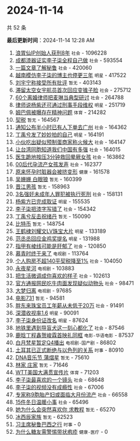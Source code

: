 # 2024-11-14

共 52 条


<!-- BEGIN -->

**最后更新时间**：2024-11-14 12:28 AM
1. [浪胃仙IP创始人获刑8年](https://m.weibo.cn/search?containerid=100103type%3D1%26t%3D10%26q%3D%23%E6%B5%AA%E8%83%83%E4%BB%99IP%E5%88%9B%E5%A7%8B%E4%BA%BA%E8%8E%B7%E5%88%918%E5%B9%B4%23&stream_entry_id=31&isnewpage=1&extparam=seat%3D1%26pos%3D0%26lcate%3D5001%26filter_type%3Drealtimehot%26q%3D%2523%25E6%25B5%25AA%25E8%2583%2583%25E4%25BB%2599IP%25E5%2588%259B%25E5%25A7%258B%25E4%25BA%25BA%25E8%258E%25B7%25E5%2588%25918%25E5%25B9%25B4%2523%26dgr%3D0%26flag%3D1%26cate%3D5001%26band_rank%3D1%26c_type%3D31%26stream_entry_id%3D31%26realpos%3D1%26display_time%3D1731515314%26pre_seqid%3D17315153144070571535136) `社会` - 1096228
2. [成都漆器证实李子柒全程自己做](https://m.weibo.cn/search?containerid=100103type%3D1%26t%3D10%26q%3D%23%E6%88%90%E9%83%BD%E6%BC%86%E5%99%A8%E8%AF%81%E5%AE%9E%E6%9D%8E%E5%AD%90%E6%9F%92%E5%85%A8%E7%A8%8B%E8%87%AA%E5%B7%B1%E5%81%9A%23&stream_entry_id=31&isnewpage=1&extparam=seat%3D1%26pos%3D1%26lcate%3D5001%26filter_type%3Drealtimehot%26q%3D%2523%25E6%2588%2590%25E9%2583%25BD%25E6%25BC%2586%25E5%2599%25A8%25E8%25AF%2581%25E5%25AE%259E%25E6%259D%258E%25E5%25AD%2590%25E6%259F%2592%25E5%2585%25A8%25E7%25A8%258B%25E8%2587%25AA%25E5%25B7%25B1%25E5%2581%259A%2523%26dgr%3D0%26flag%3D1%26cate%3D5001%26band_rank%3D2%26c_type%3D31%26stream_entry_id%3D31%26realpos%3D2%26display_time%3D1731515314%26pre_seqid%3D17315153144070571535136) `社会` - 593554
3. [一篇文章了解秘鲁](https://m.weibo.cn/search?containerid=100103type%3D1%26t%3D10%26q%3D%23%E4%B8%80%E7%AF%87%E6%96%87%E7%AB%A0%E4%BA%86%E8%A7%A3%E7%A7%98%E9%B2%81%23&stream_entry_id=31&isnewpage=1&extparam=seat%3D1%26pos%3D2%26lcate%3D5001%26filter_type%3Drealtimehot%26q%3D%2523%25E4%25B8%2580%25E7%25AF%2587%25E6%2596%2587%25E7%25AB%25A0%25E4%25BA%2586%25E8%25A7%25A3%25E7%25A7%2598%25E9%25B2%2581%2523%26dgr%3D0%26flag%3D0%26cate%3D5001%26band_rank%3D3%26c_type%3D31%26stream_entry_id%3D31%26realpos%3D3%26display_time%3D1731515314%26pre_seqid%3D17315153144070571535136) `社会` - 420060
4. [越南模仿李子柒的博主也停更三年](https://m.weibo.cn/search?containerid=100103type%3D1%26t%3D10%26q%3D%23%E8%B6%8A%E5%8D%97%E6%A8%A1%E4%BB%BF%E6%9D%8E%E5%AD%90%E6%9F%92%E7%9A%84%E5%8D%9A%E4%B8%BB%E4%B9%9F%E5%81%9C%E6%9B%B4%E4%B8%89%E5%B9%B4%23&stream_entry_id=31&isnewpage=1&extparam=seat%3D1%26pos%3D3%26lcate%3D5001%26filter_type%3Drealtimehot%26q%3D%2523%25E8%25B6%258A%25E5%258D%2597%25E6%25A8%25A1%25E4%25BB%25BF%25E6%259D%258E%25E5%25AD%2590%25E6%259F%2592%25E7%259A%2584%25E5%258D%259A%25E4%25B8%25BB%25E4%25B9%259F%25E5%2581%259C%25E6%259B%25B4%25E4%25B8%2589%25E5%25B9%25B4%2523%26dgr%3D0%26flag%3D2%26cate%3D5001%26band_rank%3D4%26c_type%3D31%26stream_entry_id%3D31%26realpos%3D4%26display_time%3D1731515314%26pre_seqid%3D17315153144070571535136) `明星` - 417522
5. [刘宇宁称接受所有批评](https://m.weibo.cn/search?containerid=100103type%3D1%26t%3D10%26q%3D%23%E5%88%98%E5%AE%87%E5%AE%81%E7%A7%B0%E6%8E%A5%E5%8F%97%E6%89%80%E6%9C%89%E6%89%B9%E8%AF%84%23&stream_entry_id=31&isnewpage=1&extparam=seat%3D1%26pos%3D4%26lcate%3D5001%26filter_type%3Drealtimehot%26q%3D%2523%25E5%2588%2598%25E5%25AE%2587%25E5%25AE%2581%25E7%25A7%25B0%25E6%258E%25A5%25E5%258F%2597%25E6%2589%2580%25E6%259C%2589%25E6%2589%25B9%25E8%25AF%2584%2523%26dgr%3D0%26flag%3D16%26cate%3D5001%26band_rank%3D5%26c_type%3D31%26stream_entry_id%3D31%26realpos%3D5%26display_time%3D1731515314%26pre_seqid%3D17315153144070571535136) `暂无` - 403143
6. [滞留太空女宇航员首次回应变锥子脸](https://m.weibo.cn/search?containerid=100103type%3D1%26t%3D10%26q%3D%23%E6%BB%9E%E7%95%99%E5%A4%AA%E7%A9%BA%E5%A5%B3%E5%AE%87%E8%88%AA%E5%91%98%E9%A6%96%E6%AC%A1%E5%9B%9E%E5%BA%94%E5%8F%98%E9%94%A5%E5%AD%90%E8%84%B8%23&stream_entry_id=31&isnewpage=1&extparam=seat%3D1%26pos%3D5%26lcate%3D5001%26filter_type%3Drealtimehot%26q%3D%2523%25E6%25BB%259E%25E7%2595%2599%25E5%25A4%25AA%25E7%25A9%25BA%25E5%25A5%25B3%25E5%25AE%2587%25E8%2588%25AA%25E5%2591%2598%25E9%25A6%2596%25E6%25AC%25A1%25E5%259B%259E%25E5%25BA%2594%25E5%258F%2598%25E9%2594%25A5%25E5%25AD%2590%25E8%2584%25B8%2523%26dgr%3D0%26flag%3D0%26cate%3D5001%26band_rank%3D6%26c_type%3D31%26stream_entry_id%3D31%26realpos%3D6%26display_time%3D1731515314%26pre_seqid%3D17315153144070571535136) `社会` - 275712
7. [60个离婚律师把麦琳当典型研讨](https://m.weibo.cn/search?containerid=100103type%3D1%26t%3D10%26q%3D%2360%E4%B8%AA%E7%A6%BB%E5%A9%9A%E5%BE%8B%E5%B8%88%E6%8A%8A%E9%BA%A6%E7%90%B3%E5%BD%93%E5%85%B8%E5%9E%8B%E7%A0%94%E8%AE%A8%23&stream_entry_id=31&isnewpage=1&extparam=seat%3D1%26pos%3D7%26lcate%3D5001%26filter_type%3Drealtimehot%26q%3D%252360%25E4%25B8%25AA%25E7%25A6%25BB%25E5%25A9%259A%25E5%25BE%258B%25E5%25B8%2588%25E6%258A%258A%25E9%25BA%25A6%25E7%2590%25B3%25E5%25BD%2593%25E5%2585%25B8%25E5%259E%258B%25E7%25A0%2594%25E8%25AE%25A8%2523%26dgr%3D0%26flag%3D2%26cate%3D5001%26band_rank%3D7%26c_type%3D31%26stream_entry_id%3D31%26realpos%3D7%26display_time%3D1731515314%26pre_seqid%3D17315153144070571535136) `社会` - 264788
8. [律师说杨紫还可通过刑事手段维权](https://m.weibo.cn/search?containerid=100103type%3D1%26t%3D10%26q%3D%23%E5%BE%8B%E5%B8%88%E8%AF%B4%E6%9D%A8%E7%B4%AB%E8%BF%98%E5%8F%AF%E9%80%9A%E8%BF%87%E5%88%91%E4%BA%8B%E6%89%8B%E6%AE%B5%E7%BB%B4%E6%9D%83%23&stream_entry_id=31&isnewpage=1&extparam=seat%3D1%26pos%3D8%26lcate%3D5001%26filter_type%3Drealtimehot%26q%3D%2523%25E5%25BE%258B%25E5%25B8%2588%25E8%25AF%25B4%25E6%259D%25A8%25E7%25B4%25AB%25E8%25BF%2598%25E5%258F%25AF%25E9%2580%259A%25E8%25BF%2587%25E5%2588%2591%25E4%25BA%258B%25E6%2589%258B%25E6%25AE%25B5%25E7%25BB%25B4%25E6%259D%2583%2523%26dgr%3D0%26flag%3D0%26cate%3D5001%26band_rank%3D8%26c_type%3D31%26stream_entry_id%3D31%26realpos%3D8%26display_time%3D1731515314%26pre_seqid%3D17315153144070571535136) `明星` - 251719
9. [姆巴佩被曝存在精神问题](https://m.weibo.cn/search?containerid=100103type%3D1%26t%3D10%26q%3D%23%E5%A7%86%E5%B7%B4%E4%BD%A9%E8%A2%AB%E6%9B%9D%E5%AD%98%E5%9C%A8%E7%B2%BE%E7%A5%9E%E9%97%AE%E9%A2%98%23&stream_entry_id=31&isnewpage=1&extparam=seat%3D1%26pos%3D9%26lcate%3D5001%26filter_type%3Drealtimehot%26q%3D%2523%25E5%25A7%2586%25E5%25B7%25B4%25E4%25BD%25A9%25E8%25A2%25AB%25E6%259B%259D%25E5%25AD%2598%25E5%259C%25A8%25E7%25B2%25BE%25E7%25A5%259E%25E9%2597%25AE%25E9%25A2%2598%2523%26dgr%3D0%26flag%3D0%26cate%3D5001%26band_rank%3D9%26c_type%3D31%26stream_entry_id%3D31%26realpos%3D9%26display_time%3D1731515314%26pre_seqid%3D17315153144070571535136) `体育` - 214282
10. [契税](https://m.weibo.cn/search?containerid=100103type%3D1%26t%3D10%26q%3D%E5%A5%91%E7%A8%8E&stream_entry_id=31&isnewpage=1&extparam=seat%3D1%26pos%3D10%26lcate%3D5001%26filter_type%3Drealtimehot%26q%3D%25E5%25A5%2591%25E7%25A8%258E%26dgr%3D0%26flag%3D0%26cate%3D5001%26band_rank%3D10%26c_type%3D31%26stream_entry_id%3D31%26realpos%3D10%26display_time%3D1731515314%26pre_seqid%3D17315153144070571535136) `暂无` - 164567
11. [通知公布半小时已有人下单去广州](https://m.weibo.cn/search?containerid=100103type%3D1%26t%3D10%26q%3D%23%E9%80%9A%E7%9F%A5%E5%85%AC%E5%B8%83%E5%8D%8A%E5%B0%8F%E6%97%B6%E5%B7%B2%E6%9C%89%E4%BA%BA%E4%B8%8B%E5%8D%95%E5%8E%BB%E5%B9%BF%E5%B7%9E%23&stream_entry_id=31&isnewpage=1&extparam=seat%3D1%26pos%3D11%26lcate%3D5001%26filter_type%3Drealtimehot%26q%3D%2523%25E9%2580%259A%25E7%259F%25A5%25E5%2585%25AC%25E5%25B8%2583%25E5%258D%258A%25E5%25B0%258F%25E6%2597%25B6%25E5%25B7%25B2%25E6%259C%2589%25E4%25BA%25BA%25E4%25B8%258B%25E5%258D%2595%25E5%258E%25BB%25E5%25B9%25BF%25E5%25B7%259E%2523%26dgr%3D0%26flag%3D1%26cate%3D5001%26band_rank%3D11%26c_type%3D31%26stream_entry_id%3D31%26realpos%3D11%26display_time%3D1731515314%26pre_seqid%3D17315153144070571535136) `社会` - 164362
12. [丁禹兮发了妙妙拍的自己](https://m.weibo.cn/search?containerid=100103type%3D1%26t%3D10%26q%3D%23%E4%B8%81%E7%A6%B9%E5%85%AE%E5%8F%91%E4%BA%86%E5%A6%99%E5%A6%99%E6%8B%8D%E7%9A%84%E8%87%AA%E5%B7%B1%23&stream_entry_id=31&isnewpage=1&extparam=seat%3D1%26pos%3D12%26lcate%3D5001%26filter_type%3Drealtimehot%26q%3D%2523%25E4%25B8%2581%25E7%25A6%25B9%25E5%2585%25AE%25E5%258F%2591%25E4%25BA%2586%25E5%25A6%2599%25E5%25A6%2599%25E6%258B%258D%25E7%259A%2584%25E8%2587%25AA%25E5%25B7%25B1%2523%26dgr%3D0%26flag%3D1%26cate%3D5001%26band_rank%3D12%26c_type%3D31%26stream_entry_id%3D31%26realpos%3D12%26display_time%3D1731515314%26pre_seqid%3D17315153144070571535136) `明星` - 164191
13. [小伙吃出疑似预制蛋商家称火候大](https://m.weibo.cn/search?containerid=100103type%3D1%26t%3D10%26q%3D%23%E5%B0%8F%E4%BC%99%E5%90%83%E5%87%BA%E7%96%91%E4%BC%BC%E9%A2%84%E5%88%B6%E8%9B%8B%E5%95%86%E5%AE%B6%E7%A7%B0%E7%81%AB%E5%80%99%E5%A4%A7%23&stream_entry_id=31&isnewpage=1&extparam=seat%3D1%26pos%3D13%26lcate%3D5001%26filter_type%3Drealtimehot%26q%3D%2523%25E5%25B0%258F%25E4%25BC%2599%25E5%2590%2583%25E5%2587%25BA%25E7%2596%2591%25E4%25BC%25BC%25E9%25A2%2584%25E5%2588%25B6%25E8%259B%258B%25E5%2595%2586%25E5%25AE%25B6%25E7%25A7%25B0%25E7%2581%25AB%25E5%2580%2599%25E5%25A4%25A7%2523%26dgr%3D0%26flag%3D1%26cate%3D5001%26band_rank%3D13%26c_type%3D31%26stream_entry_id%3D31%26realpos%3D13%26display_time%3D1731515314%26pre_seqid%3D17315153144070571535136) `社会` - 164147
14. [让台湾同胞知道我们中国有多强](https://m.weibo.cn/search?containerid=100103type%3D1%26t%3D10%26q%3D%23%E8%AE%A9%E5%8F%B0%E6%B9%BE%E5%90%8C%E8%83%9E%E7%9F%A5%E9%81%93%E6%88%91%E4%BB%AC%E4%B8%AD%E5%9B%BD%E6%9C%89%E5%A4%9A%E5%BC%BA%23&stream_entry_id=31&isnewpage=1&extparam=seat%3D1%26pos%3D14%26lcate%3D5001%26filter_type%3Drealtimehot%26q%3D%2523%25E8%25AE%25A9%25E5%258F%25B0%25E6%25B9%25BE%25E5%2590%258C%25E8%2583%259E%25E7%259F%25A5%25E9%2581%2593%25E6%2588%2591%25E4%25BB%25AC%25E4%25B8%25AD%25E5%259B%25BD%25E6%259C%2589%25E5%25A4%259A%25E5%25BC%25BA%2523%26dgr%3D0%26flag%3D0%26cate%3D5001%26band_rank%3D14%26c_type%3D31%26stream_entry_id%3D31%26realpos%3D14%26display_time%3D1731515314%26pre_seqid%3D17315153144070571535136) `社会` - 164015
15. [医生跪地按压3分钟救回晕厥女孩](https://m.weibo.cn/search?containerid=100103type%3D1%26t%3D10%26q%3D%23%E5%8C%BB%E7%94%9F%E8%B7%AA%E5%9C%B0%E6%8C%89%E5%8E%8B3%E5%88%86%E9%92%9F%E6%95%91%E5%9B%9E%E6%99%95%E5%8E%A5%E5%A5%B3%E5%AD%A9%23&stream_entry_id=31&isnewpage=1&extparam=seat%3D1%26pos%3D15%26lcate%3D5001%26filter_type%3Drealtimehot%26q%3D%2523%25E5%258C%25BB%25E7%2594%259F%25E8%25B7%25AA%25E5%259C%25B0%25E6%258C%2589%25E5%258E%258B3%25E5%2588%2586%25E9%2592%259F%25E6%2595%2591%25E5%259B%259E%25E6%2599%2595%25E5%258E%25A5%25E5%25A5%25B3%25E5%25AD%25A9%2523%26dgr%3D0%26flag%3D1%26cate%3D5001%26band_rank%3D15%26c_type%3D31%26stream_entry_id%3D31%26realpos%3D15%26display_time%3D1731515314%26pre_seqid%3D17315153144070571535136) `社会` - 163862
16. [00后代孕流产女孩发声](https://m.weibo.cn/search?containerid=100103type%3D1%26t%3D10%26q%3D%2300%E5%90%8E%E4%BB%A3%E5%AD%95%E6%B5%81%E4%BA%A7%E5%A5%B3%E5%AD%A9%E5%8F%91%E5%A3%B0%23&stream_entry_id=31&isnewpage=1&extparam=seat%3D1%26pos%3D16%26lcate%3D5001%26filter_type%3Drealtimehot%26q%3D%252300%25E5%2590%258E%25E4%25BB%25A3%25E5%25AD%2595%25E6%25B5%2581%25E4%25BA%25A7%25E5%25A5%25B3%25E5%25AD%25A9%25E5%258F%2591%25E5%25A3%25B0%2523%26dgr%3D0%26flag%3D0%26cate%3D5001%26band_rank%3D16%26c_type%3D31%26stream_entry_id%3D31%26realpos%3D16%26display_time%3D1731515314%26pre_seqid%3D17315153144070571535136) `社会` - 162377
17. [原来怀孕时脏器会被挤变形](https://m.weibo.cn/search?containerid=100103type%3D1%26t%3D10%26q%3D%23%E5%8E%9F%E6%9D%A5%E6%80%80%E5%AD%95%E6%97%B6%E8%84%8F%E5%99%A8%E4%BC%9A%E8%A2%AB%E6%8C%A4%E5%8F%98%E5%BD%A2%23&stream_entry_id=31&isnewpage=1&extparam=seat%3D1%26pos%3D17%26lcate%3D5001%26filter_type%3Drealtimehot%26q%3D%2523%25E5%258E%259F%25E6%259D%25A5%25E6%2580%2580%25E5%25AD%2595%25E6%2597%25B6%25E8%2584%258F%25E5%2599%25A8%25E4%25BC%259A%25E8%25A2%25AB%25E6%258C%25A4%25E5%258F%2598%25E5%25BD%25A2%2523%26dgr%3D0%26flag%3D1%26cate%3D5001%26band_rank%3D17%26c_type%3D31%26stream_entry_id%3D31%26realpos%3D17%26display_time%3D1731515314%26pre_seqid%3D17315153144070571535136) `健康` - 161578
18. [吴姗姗 白眼狼](https://m.weibo.cn/search?containerid=100103type%3D1%26t%3D10%26q%3D%E5%90%B4%E5%A7%97%E5%A7%97+%E7%99%BD%E7%9C%BC%E7%8B%BC&stream_entry_id=31&isnewpage=1&extparam=seat%3D1%26pos%3D18%26lcate%3D5001%26filter_type%3Drealtimehot%26q%3D%25E5%2590%25B4%25E5%25A7%2597%25E5%25A7%2597%2520%25E7%2599%25BD%25E7%259C%25BC%25E7%258B%25BC%26dgr%3D0%26flag%3D0%26cate%3D5001%26band_rank%3D18%26c_type%3D31%26stream_entry_id%3D31%26realpos%3D18%26display_time%3D1731515314%26pre_seqid%3D17315153144070571535136) `暂无` - 160399
19. [晋江男孩](https://m.weibo.cn/search?containerid=100103type%3D1%26t%3D10%26q%3D%E6%99%8B%E6%B1%9F%E7%94%B7%E5%AD%A9&stream_entry_id=31&isnewpage=1&extparam=seat%3D1%26pos%3D19%26lcate%3D5001%26filter_type%3Drealtimehot%26q%3D%25E6%2599%258B%25E6%25B1%259F%25E7%2594%25B7%25E5%25AD%25A9%26dgr%3D0%26flag%3D0%26cate%3D5001%26band_rank%3D19%26c_type%3D31%26stream_entry_id%3D31%26realpos%3D19%26display_time%3D1731515314%26pre_seqid%3D17315153144070571535136) `暂无` - 158963
20. [3名强奸未成年人罪犯被执行死刑](https://m.weibo.cn/search?containerid=100103type%3D1%26t%3D10%26q%3D%233%E5%90%8D%E5%BC%BA%E5%A5%B8%E6%9C%AA%E6%88%90%E5%B9%B4%E4%BA%BA%E7%BD%AA%E7%8A%AF%E8%A2%AB%E6%89%A7%E8%A1%8C%E6%AD%BB%E5%88%91%23&stream_entry_id=31&isnewpage=1&extparam=seat%3D1%26pos%3D20%26lcate%3D5001%26filter_type%3Drealtimehot%26q%3D%25233%25E5%2590%258D%25E5%25BC%25BA%25E5%25A5%25B8%25E6%259C%25AA%25E6%2588%2590%25E5%25B9%25B4%25E4%25BA%25BA%25E7%25BD%25AA%25E7%258A%25AF%25E8%25A2%25AB%25E6%2589%25A7%25E8%25A1%258C%25E6%25AD%25BB%25E5%2588%2591%2523%26dgr%3D0%26flag%3D0%26cate%3D5001%26band_rank%3D20%26c_type%3D31%26stream_entry_id%3D31%26realpos%3D20%26display_time%3D1731515314%26pre_seqid%3D17315153144070571535136) `社会` - 158131
21. [杨紫方已完成取证](https://m.weibo.cn/search?containerid=100103type%3D1%26t%3D10%26q%3D%23%E6%9D%A8%E7%B4%AB%E6%96%B9%E5%B7%B2%E5%AE%8C%E6%88%90%E5%8F%96%E8%AF%81%23&stream_entry_id=31&isnewpage=1&extparam=seat%3D1%26pos%3D21%26lcate%3D5001%26filter_type%3Drealtimehot%26q%3D%2523%25E6%259D%25A8%25E7%25B4%25AB%25E6%2596%25B9%25E5%25B7%25B2%25E5%25AE%258C%25E6%2588%2590%25E5%258F%2596%25E8%25AF%2581%2523%26dgr%3D0%26flag%3D2%26cate%3D5001%26band_rank%3D21%26c_type%3D31%26stream_entry_id%3D31%26realpos%3D21%26display_time%3D1731515314%26pre_seqid%3D17315153144070571535136) `明星` - 155535
22. [李子柒把漆字写错了](https://m.weibo.cn/search?containerid=100103type%3D1%26t%3D10%26q%3D%23%E6%9D%8E%E5%AD%90%E6%9F%92%E6%8A%8A%E6%BC%86%E5%AD%97%E5%86%99%E9%94%99%E4%BA%86%23&stream_entry_id=31&isnewpage=1&extparam=seat%3D1%26pos%3D22%26lcate%3D5001%26filter_type%3Drealtimehot%26q%3D%2523%25E6%259D%258E%25E5%25AD%2590%25E6%259F%2592%25E6%258A%258A%25E6%25BC%2586%25E5%25AD%2597%25E5%2586%2599%25E9%2594%2599%25E4%25BA%2586%2523%26dgr%3D0%26flag%3D0%26cate%3D5001%26band_rank%3D22%26c_type%3D31%26stream_entry_id%3D31%26realpos%3D22%26display_time%3D1731515314%26pre_seqid%3D17315153144070571535136) `社会` - 154342
23. [丁禹兮反击祝绪丹](https://m.weibo.cn/search?containerid=100103type%3D1%26t%3D10%26q%3D%E4%B8%81%E7%A6%B9%E5%85%AE%E5%8F%8D%E5%87%BB%E7%A5%9D%E7%BB%AA%E4%B8%B9&stream_entry_id=31&isnewpage=1&extparam=seat%3D1%26pos%3D23%26lcate%3D5001%26filter_type%3Drealtimehot%26q%3D%25E4%25B8%2581%25E7%25A6%25B9%25E5%2585%25AE%25E5%258F%258D%25E5%2587%25BB%25E7%25A5%259D%25E7%25BB%25AA%25E4%25B8%25B9%26dgr%3D0%26flag%3D0%26cate%3D5001%26band_rank%3D23%26c_type%3D31%26stream_entry_id%3D31%26realpos%3D23%26display_time%3D1731515314%26pre_seqid%3D17315153144070571535136) `暂无` - 150090
24. [比特币](https://m.weibo.cn/search?containerid=100103type%3D1%26t%3D10%26q%3D%E6%AF%94%E7%89%B9%E5%B8%81&stream_entry_id=31&isnewpage=1&extparam=seat%3D1%26pos%3D24%26lcate%3D5001%26filter_type%3Drealtimehot%26q%3D%25E6%25AF%2594%25E7%2589%25B9%25E5%25B8%2581%26dgr%3D0%26flag%3D1%26cate%3D5001%26band_rank%3D24%26c_type%3D31%26stream_entry_id%3D31%26realpos%3D24%26display_time%3D1731515314%26pre_seqid%3D17315153144070571535136) `暂无` - 148754
25. [王鹤棣刘耀文LV珠宝大片](https://m.weibo.cn/search?containerid=100103type%3D1%26t%3D10%26q%3D%23%E7%8E%8B%E9%B9%A4%E6%A3%A3%E5%88%98%E8%80%80%E6%96%87LV%E7%8F%A0%E5%AE%9D%E5%A4%A7%E7%89%87%23&stream_entry_id=31&isnewpage=1&extparam=seat%3D1%26pos%3D25%26lcate%3D5001%26filter_type%3Drealtimehot%26q%3D%2523%25E7%258E%258B%25E9%25B9%25A4%25E6%25A3%25A3%25E5%2588%2598%25E8%2580%2580%25E6%2596%2587LV%25E7%258F%25A0%25E5%25AE%259D%25E5%25A4%25A7%25E7%2589%2587%2523%26dgr%3D0%26flag%3D1%26cate%3D5001%26band_rank%3D25%26c_type%3D31%26stream_entry_id%3D31%26realpos%3D25%26display_time%3D1731515314%26pre_seqid%3D17315153144070571535136) `明星` - 133189
26. [范丞丞回应金鸡奖提名](https://m.weibo.cn/search?containerid=100103type%3D1%26t%3D10%26q%3D%23%E8%8C%83%E4%B8%9E%E4%B8%9E%E5%9B%9E%E5%BA%94%E9%87%91%E9%B8%A1%E5%A5%96%E6%8F%90%E5%90%8D%23&stream_entry_id=31&isnewpage=1&extparam=seat%3D1%26pos%3D26%26lcate%3D5001%26filter_type%3Drealtimehot%26q%3D%2523%25E8%258C%2583%25E4%25B8%259E%25E4%25B8%259E%25E5%259B%259E%25E5%25BA%2594%25E9%2587%2591%25E9%25B8%25A1%25E5%25A5%2596%25E6%258F%2590%25E5%2590%258D%2523%26dgr%3D0%26flag%3D1%26cate%3D5001%26band_rank%3D26%26c_type%3D31%26stream_entry_id%3D31%26realpos%3D26%26display_time%3D1731515314%26pre_seqid%3D17315153144070571535136) `明星` - 131988
27. [指甲有棱线可能是肝郁了](https://m.weibo.cn/search?containerid=100103type%3D1%26t%3D10%26q%3D%23%E6%8C%87%E7%94%B2%E6%9C%89%E6%A3%B1%E7%BA%BF%E5%8F%AF%E8%83%BD%E6%98%AF%E8%82%9D%E9%83%81%E4%BA%86%23&stream_entry_id=31&isnewpage=1&extparam=seat%3D1%26pos%3D27%26lcate%3D5001%26filter_type%3Drealtimehot%26q%3D%2523%25E6%258C%2587%25E7%2594%25B2%25E6%259C%2589%25E6%25A3%25B1%25E7%25BA%25BF%25E5%258F%25AF%25E8%2583%25BD%25E6%2598%25AF%25E8%2582%259D%25E9%2583%2581%25E4%25BA%2586%2523%26dgr%3D0%26flag%3D1%26cate%3D5001%26band_rank%3D27%26c_type%3D31%26stream_entry_id%3D31%26realpos%3D27%26display_time%3D1731515314%26pre_seqid%3D17315153144070571535136) `社会` - 120850
28. [慕青时终于来了](https://m.weibo.cn/search?containerid=100103type%3D1%26t%3D10%26q%3D%23%E6%85%95%E9%9D%92%E6%97%B6%E7%BB%88%E4%BA%8E%E6%9D%A5%E4%BA%86%23&stream_entry_id=31&isnewpage=1&extparam=seat%3D1%26pos%3D28%26lcate%3D5001%26filter_type%3Drealtimehot%26q%3D%2523%25E6%2585%2595%25E9%259D%2592%25E6%2597%25B6%25E7%25BB%2588%25E4%25BA%258E%25E6%259D%25A5%25E4%25BA%2586%2523%26dgr%3D0%26flag%3D0%26cate%3D5001%26band_rank%3D28%26c_type%3D31%26stream_entry_id%3D31%26realpos%3D28%26display_time%3D1731515314%26pre_seqid%3D17315153144070571535136) `电视剧` - 113764
29. [个人购房不超140平契税降至1%](https://m.weibo.cn/search?containerid=100103type%3D1%26t%3D10%26q%3D%23%E4%B8%AA%E4%BA%BA%E8%B4%AD%E6%88%BF%E4%B8%8D%E8%B6%85140%E5%B9%B3%E5%A5%91%E7%A8%8E%E9%99%8D%E8%87%B31%25%23&stream_entry_id=31&isnewpage=1&extparam=seat%3D1%26pos%3D29%26lcate%3D5001%26filter_type%3Drealtimehot%26q%3D%2523%25E4%25B8%25AA%25E4%25BA%25BA%25E8%25B4%25AD%25E6%2588%25BF%25E4%25B8%258D%25E8%25B6%2585140%25E5%25B9%25B3%25E5%25A5%2591%25E7%25A8%258E%25E9%2599%258D%25E8%2587%25B31%2525%2523%26dgr%3D0%26flag%3D0%26cate%3D5001%26band_rank%3D29%26c_type%3D31%26stream_entry_id%3D31%26realpos%3D29%26display_time%3D1731515314%26pre_seqid%3D17315153144070571535136) `社会` - 104050
30. [永夜星河](https://m.weibo.cn/search?containerid=100103type%3D1%26t%3D10%26q%3D%E6%B0%B8%E5%A4%9C%E6%98%9F%E6%B2%B3&stream_entry_id=31&isnewpage=1&extparam=seat%3D1%26pos%3D30%26lcate%3D5001%26filter_type%3Drealtimehot%26q%3D%25E6%25B0%25B8%25E5%25A4%259C%25E6%2598%259F%25E6%25B2%25B3%26dgr%3D0%26flag%3D0%26cate%3D5001%26band_rank%3D30%26c_type%3D31%26stream_entry_id%3D31%26realpos%3D30%26display_time%3D1731515314%26pre_seqid%3D17315153144070571535136) `电视剧` - 103883
31. [把生活微调成你喜欢的样子](https://m.weibo.cn/search?containerid=100103type%3D1%26t%3D10%26q%3D%23%E6%8A%8A%E7%94%9F%E6%B4%BB%E5%BE%AE%E8%B0%83%E6%88%90%E4%BD%A0%E5%96%9C%E6%AC%A2%E7%9A%84%E6%A0%B7%E5%AD%90%23&stream_entry_id=31&isnewpage=1&extparam=seat%3D1%26pos%3D31%26lcate%3D5001%26filter_type%3Drealtimehot%26q%3D%2523%25E6%258A%258A%25E7%2594%259F%25E6%25B4%25BB%25E5%25BE%25AE%25E8%25B0%2583%25E6%2588%2590%25E4%25BD%25A0%25E5%2596%259C%25E6%25AC%25A2%25E7%259A%2584%25E6%25A0%25B7%25E5%25AD%2590%2523%26dgr%3D0%26flag%3D32768%26cate%3D5001%26band_rank%3D31%26c_type%3D31%26stream_entry_id%3D31%26realpos%3D31%26display_time%3D1731515314%26pre_seqid%3D17315153144070571535136) `社会` - 102613
32. [官方通报网民吃牛肉面发现疑似动物头](https://m.weibo.cn/search?containerid=100103type%3D1%26t%3D10%26q%3D%23%E5%AE%98%E6%96%B9%E9%80%9A%E6%8A%A5%E7%BD%91%E6%B0%91%E5%90%83%E7%89%9B%E8%82%89%E9%9D%A2%E5%8F%91%E7%8E%B0%E7%96%91%E4%BC%BC%E5%8A%A8%E7%89%A9%E5%A4%B4%23&stream_entry_id=31&isnewpage=1&extparam=seat%3D1%26pos%3D32%26lcate%3D5001%26filter_type%3Drealtimehot%26q%3D%2523%25E5%25AE%2598%25E6%2596%25B9%25E9%2580%259A%25E6%258A%25A5%25E7%25BD%2591%25E6%25B0%2591%25E5%2590%2583%25E7%2589%259B%25E8%2582%2589%25E9%259D%25A2%25E5%258F%2591%25E7%258E%25B0%25E7%2596%2591%25E4%25BC%25BC%25E5%258A%25A8%25E7%2589%25A9%25E5%25A4%25B4%2523%26dgr%3D0%26flag%3D1%26cate%3D5001%26band_rank%3D32%26c_type%3D31%26stream_entry_id%3D31%26realpos%3D32%26display_time%3D1731515314%26pre_seqid%3D17315153144070571535136) `社会` - 98471
33. [大梦归离](https://m.weibo.cn/search?containerid=100103type%3D1%26t%3D10%26q%3D%E5%A4%A7%E6%A2%A6%E5%BD%92%E7%A6%BB&stream_entry_id=31&isnewpage=1&extparam=seat%3D1%26pos%3D33%26lcate%3D5001%26filter_type%3Drealtimehot%26q%3D%25E5%25A4%25A7%25E6%25A2%25A6%25E5%25BD%2592%25E7%25A6%25BB%26dgr%3D0%26flag%3D1%26cate%3D5001%26band_rank%3D33%26c_type%3D31%26stream_entry_id%3D31%26realpos%3D33%26display_time%3D1731515314%26pre_seqid%3D17315153144070571535136) `电视剧` - 97685
34. [电影731](https://m.weibo.cn/search?containerid=100103type%3D1%26t%3D10%26q%3D%E7%94%B5%E5%BD%B1731&stream_entry_id=31&isnewpage=1&extparam=seat%3D1%26pos%3D34%26lcate%3D5001%26filter_type%3Drealtimehot%26q%3D%25E7%2594%25B5%25E5%25BD%25B1731%26dgr%3D0%26flag%3D0%26cate%3D5001%26band_rank%3D34%26c_type%3D31%26stream_entry_id%3D31%26realpos%3D34%26display_time%3D1731515314%26pre_seqid%3D17315153144070571535136) `暂无` - 94581
35. [胖东来珠宝员工年薪从未低于20万](https://m.weibo.cn/search?containerid=100103type%3D1%26t%3D10%26q%3D%23%E8%83%96%E4%B8%9C%E6%9D%A5%E7%8F%A0%E5%AE%9D%E5%91%98%E5%B7%A5%E5%B9%B4%E8%96%AA%E4%BB%8E%E6%9C%AA%E4%BD%8E%E4%BA%8E20%E4%B8%87%23&stream_entry_id=31&isnewpage=1&extparam=seat%3D1%26pos%3D35%26lcate%3D5001%26filter_type%3Drealtimehot%26q%3D%2523%25E8%2583%2596%25E4%25B8%259C%25E6%259D%25A5%25E7%258F%25A0%25E5%25AE%259D%25E5%2591%2598%25E5%25B7%25A5%25E5%25B9%25B4%25E8%2596%25AA%25E4%25BB%258E%25E6%259C%25AA%25E4%25BD%258E%25E4%25BA%258E20%25E4%25B8%2587%2523%26dgr%3D0%26flag%3D0%26cate%3D5001%26band_rank%3D35%26c_type%3D31%26stream_entry_id%3D31%26realpos%3D35%26display_time%3D1731515314%26pre_seqid%3D17315153144070571535136) `社会` - 91491
36. [深潜收视率1.6](https://m.weibo.cn/search?containerid=100103type%3D1%26t%3D10%26q%3D%23%E6%B7%B1%E6%BD%9C%E6%94%B6%E8%A7%86%E7%8E%871.6%23&stream_entry_id=31&isnewpage=1&extparam=seat%3D1%26pos%3D36%26lcate%3D5001%26filter_type%3Drealtimehot%26q%3D%2523%25E6%25B7%25B1%25E6%25BD%259C%25E6%2594%25B6%25E8%25A7%2586%25E7%258E%25871.6%2523%26dgr%3D0%26flag%3D1%26cate%3D5001%26band_rank%3D36%26c_type%3D31%26stream_entry_id%3D31%26realpos%3D36%26display_time%3D1731515314%26pre_seqid%3D17315153144070571535136) `明星` - 90091
37. [李子柒身份证改名](https://m.weibo.cn/search?containerid=100103type%3D1%26t%3D10%26q%3D%23%E6%9D%8E%E5%AD%90%E6%9F%92%E8%BA%AB%E4%BB%BD%E8%AF%81%E6%94%B9%E5%90%8D%23&stream_entry_id=31&isnewpage=1&extparam=seat%3D1%26pos%3D37%26lcate%3D5001%26filter_type%3Drealtimehot%26q%3D%2523%25E6%259D%258E%25E5%25AD%2590%25E6%259F%2592%25E8%25BA%25AB%25E4%25BB%25BD%25E8%25AF%2581%25E6%2594%25B9%25E5%2590%258D%2523%26dgr%3D0%26flag%3D0%26cate%3D5001%26band_rank%3D37%26c_type%3D31%26stream_entry_id%3D31%26realpos%3D37%26display_time%3D1731515314%26pre_seqid%3D17315153144070571535136) `明星` - 87624
38. [地铁里遇到导盲犬这一刻心都化了](https://m.weibo.cn/search?containerid=100103type%3D1%26t%3D10%26q%3D%23%E5%9C%B0%E9%93%81%E9%87%8C%E9%81%87%E5%88%B0%E5%AF%BC%E7%9B%B2%E7%8A%AC%E8%BF%99%E4%B8%80%E5%88%BB%E5%BF%83%E9%83%BD%E5%8C%96%E4%BA%86%23&stream_entry_id=31&isnewpage=1&extparam=seat%3D1%26pos%3D38%26lcate%3D5001%26filter_type%3Drealtimehot%26q%3D%2523%25E5%259C%25B0%25E9%2593%2581%25E9%2587%258C%25E9%2581%2587%25E5%2588%25B0%25E5%25AF%25BC%25E7%259B%25B2%25E7%258A%25AC%25E8%25BF%2599%25E4%25B8%2580%25E5%2588%25BB%25E5%25BF%2583%25E9%2583%25BD%25E5%258C%2596%25E4%25BA%2586%2523%26dgr%3D0%26flag%3D32768%26cate%3D5001%26band_rank%3D38%26c_type%3D31%26stream_entry_id%3D31%26realpos%3D38%26display_time%3D1731515314%26pre_seqid%3D17315153144070571535136) `社会` - 87546
39. [鹿晗丁程鑫贺峻霖首映礼同框](https://m.weibo.cn/search?containerid=100103type%3D1%26t%3D10%26q%3D%23%E9%B9%BF%E6%99%97%E4%B8%81%E7%A8%8B%E9%91%AB%E8%B4%BA%E5%B3%BB%E9%9C%96%E9%A6%96%E6%98%A0%E7%A4%BC%E5%90%8C%E6%A1%86%23&stream_entry_id=31&isnewpage=1&extparam=seat%3D1%26pos%3D39%26lcate%3D5001%26filter_type%3Drealtimehot%26q%3D%2523%25E9%25B9%25BF%25E6%2599%2597%25E4%25B8%2581%25E7%25A8%258B%25E9%2591%25AB%25E8%25B4%25BA%25E5%25B3%25BB%25E9%259C%2596%25E9%25A6%2596%25E6%2598%25A0%25E7%25A4%25BC%25E5%2590%258C%25E6%25A1%2586%2523%26dgr%3D0%26flag%3D0%26cate%3D5001%26band_rank%3D39%26c_type%3D31%26stream_entry_id%3D31%26realpos%3D39%26display_time%3D1731515314%26pre_seqid%3D17315153144070571535136) `电影-华语电影` - 87537
40. [白月梵星暂定Q4播出](https://m.weibo.cn/search?containerid=100103type%3D1%26t%3D10%26q%3D%23%E7%99%BD%E6%9C%88%E6%A2%B5%E6%98%9F%E6%9A%82%E5%AE%9AQ4%E6%92%AD%E5%87%BA%23&stream_entry_id=31&isnewpage=1&extparam=seat%3D1%26pos%3D40%26lcate%3D5001%26filter_type%3Drealtimehot%26q%3D%2523%25E7%2599%25BD%25E6%259C%2588%25E6%25A2%25B5%25E6%2598%259F%25E6%259A%2582%25E5%25AE%259AQ4%25E6%2592%25AD%25E5%2587%25BA%2523%26dgr%3D0%26flag%3D0%26cate%3D5001%26band_rank%3D40%26c_type%3D31%26stream_entry_id%3D31%26realpos%3D40%26display_time%3D1731515314%26pre_seqid%3D17315153144070571535136) `电视剧-国产剧` - 86802
41. [土耳其已正式断绝与以色列的关系](https://m.weibo.cn/search?containerid=100103type%3D1%26t%3D10%26q%3D%23%E5%9C%9F%E8%80%B3%E5%85%B6%E5%B7%B2%E6%AD%A3%E5%BC%8F%E6%96%AD%E7%BB%9D%E4%B8%8E%E4%BB%A5%E8%89%B2%E5%88%97%E7%9A%84%E5%85%B3%E7%B3%BB%23&stream_entry_id=31&isnewpage=1&extparam=seat%3D1%26pos%3D41%26lcate%3D5001%26filter_type%3Drealtimehot%26q%3D%2523%25E5%259C%259F%25E8%2580%25B3%25E5%2585%25B6%25E5%25B7%25B2%25E6%25AD%25A3%25E5%25BC%258F%25E6%2596%25AD%25E7%25BB%259D%25E4%25B8%258E%25E4%25BB%25A5%25E8%2589%25B2%25E5%2588%2597%25E7%259A%2584%25E5%2585%25B3%25E7%25B3%25BB%2523%26dgr%3D0%26flag%3D0%26cate%3D5001%26band_rank%3D41%26c_type%3D31%26stream_entry_id%3D31%26realpos%3D41%26display_time%3D1731515314%26pre_seqid%3D17315153144070571535136) `时事` - 80910
42. [DNA音乐节 蒲熠星](https://m.weibo.cn/search?containerid=100103type%3D1%26t%3D10%26q%3DDNA%E9%9F%B3%E4%B9%90%E8%8A%82+%E8%92%B2%E7%86%A0%E6%98%9F&stream_entry_id=31&isnewpage=1&extparam=seat%3D1%26pos%3D42%26lcate%3D5001%26filter_type%3Drealtimehot%26q%3DDNA%25E9%259F%25B3%25E4%25B9%2590%25E8%258A%2582%2520%25E8%2592%25B2%25E7%2586%25A0%25E6%2598%259F%26dgr%3D0%26flag%3D0%26cate%3D5001%26band_rank%3D42%26c_type%3D31%26stream_entry_id%3D31%26realpos%3D42%26display_time%3D1731515314%26pre_seqid%3D17315153144070571535136) `暂无` - 75610
43. [林家 庄家](https://m.weibo.cn/search?containerid=100103type%3D1%26t%3D10%26q%3D%E6%9E%97%E5%AE%B6+%E5%BA%84%E5%AE%B6&stream_entry_id=31&isnewpage=1&extparam=seat%3D1%26pos%3D43%26lcate%3D5001%26filter_type%3Drealtimehot%26q%3D%25E6%259E%2597%25E5%25AE%25B6%2520%25E5%25BA%2584%25E5%25AE%25B6%26dgr%3D0%26flag%3D0%26cate%3D5001%26band_rank%3D43%26c_type%3D31%26stream_entry_id%3D31%26realpos%3D43%26display_time%3D1731515314%26pre_seqid%3D17315153144070571535136) `暂无` - 71646
44. [WTT美国大满贯宣传片](https://m.weibo.cn/search?containerid=100103type%3D1%26t%3D10%26q%3D%23WTT%E7%BE%8E%E5%9B%BD%E5%A4%A7%E6%BB%A1%E8%B4%AF%E5%AE%A3%E4%BC%A0%E7%89%87%23&stream_entry_id=31&isnewpage=1&extparam=seat%3D1%26pos%3D44%26lcate%3D5001%26filter_type%3Drealtimehot%26q%3D%2523WTT%25E7%25BE%258E%25E5%259B%25BD%25E5%25A4%25A7%25E6%25BB%25A1%25E8%25B4%25AF%25E5%25AE%25A3%25E4%25BC%25A0%25E7%2589%2587%2523%26dgr%3D0%26flag%3D1%26cate%3D5001%26band_rank%3D44%26c_type%3D31%26stream_entry_id%3D31%26realpos%3D44%26display_time%3D1731515314%26pre_seqid%3D17315153144070571535136) `体育` - 71203
45. [李子柒最喜欢的一个镜头](https://m.weibo.cn/search?containerid=100103type%3D1%26t%3D10%26q%3D%23%E6%9D%8E%E5%AD%90%E6%9F%92%E6%9C%80%E5%96%9C%E6%AC%A2%E7%9A%84%E4%B8%80%E4%B8%AA%E9%95%9C%E5%A4%B4%23&stream_entry_id=31&isnewpage=1&extparam=seat%3D1%26pos%3D45%26lcate%3D5001%26filter_type%3Drealtimehot%26q%3D%2523%25E6%259D%258E%25E5%25AD%2590%25E6%259F%2592%25E6%259C%2580%25E5%2596%259C%25E6%25AC%25A2%25E7%259A%2584%25E4%25B8%2580%25E4%25B8%25AA%25E9%2595%259C%25E5%25A4%25B4%2523%26dgr%3D0%26flag%3D0%26cate%3D5001%26band_rank%3D45%26c_type%3D31%26stream_entry_id%3D31%26realpos%3D45%26display_time%3D1731515314%26pre_seqid%3D17315153144070571535136) `社会` - 68648
46. [李子柒的视频没有成瘾性](https://m.weibo.cn/search?containerid=100103type%3D1%26t%3D10%26q%3D%23%E6%9D%8E%E5%AD%90%E6%9F%92%E7%9A%84%E8%A7%86%E9%A2%91%E6%B2%A1%E6%9C%89%E6%88%90%E7%98%BE%E6%80%A7%23&stream_entry_id=31&isnewpage=1&extparam=seat%3D1%26pos%3D46%26lcate%3D5001%26filter_type%3Drealtimehot%26q%3D%2523%25E6%259D%258E%25E5%25AD%2590%25E6%259F%2592%25E7%259A%2584%25E8%25A7%2586%25E9%25A2%2591%25E6%25B2%25A1%25E6%259C%2589%25E6%2588%2590%25E7%2598%25BE%25E6%2580%25A7%2523%26dgr%3D0%26flag%3D0%26cate%3D5001%26band_rank%3D46%26c_type%3D31%26stream_entry_id%3D31%26realpos%3D46%26display_time%3D1731515314%26pre_seqid%3D17315153144070571535136) `社会` - 67006
47. [专家称9胞胎产妇或面临大月份流产](https://m.weibo.cn/search?containerid=100103type%3D1%26t%3D10%26q%3D%23%E4%B8%93%E5%AE%B6%E7%A7%B09%E8%83%9E%E8%83%8E%E4%BA%A7%E5%A6%87%E6%88%96%E9%9D%A2%E4%B8%B4%E5%A4%A7%E6%9C%88%E4%BB%BD%E6%B5%81%E4%BA%A7%23&stream_entry_id=31&isnewpage=1&extparam=seat%3D1%26pos%3D47%26lcate%3D5001%26filter_type%3Drealtimehot%26q%3D%2523%25E4%25B8%2593%25E5%25AE%25B6%25E7%25A7%25B09%25E8%2583%259E%25E8%2583%258E%25E4%25BA%25A7%25E5%25A6%2587%25E6%2588%2596%25E9%259D%25A2%25E4%25B8%25B4%25E5%25A4%25A7%25E6%259C%2588%25E4%25BB%25BD%25E6%25B5%2581%25E4%25BA%25A7%2523%26dgr%3D0%26flag%3D0%26cate%3D5001%26band_rank%3D47%26c_type%3D31%26stream_entry_id%3D31%26realpos%3D47%26display_time%3D1731515314%26pre_seqid%3D17315153144070571535136) `社会` - 66558
48. [15件冬日温暖小事](https://m.weibo.cn/search?containerid=100103type%3D1%26t%3D10%26q%3D%2315%E4%BB%B6%E5%86%AC%E6%97%A5%E6%B8%A9%E6%9A%96%E5%B0%8F%E4%BA%8B%23&stream_entry_id=31&isnewpage=1&extparam=seat%3D1%26pos%3D48%26lcate%3D5001%26filter_type%3Drealtimehot%26q%3D%252315%25E4%25BB%25B6%25E5%2586%25AC%25E6%2597%25A5%25E6%25B8%25A9%25E6%259A%2596%25E5%25B0%258F%25E4%25BA%258B%2523%26dgr%3D0%26flag%3D1%26cate%3D5001%26band_rank%3D48%26c_type%3D31%26stream_entry_id%3D31%26realpos%3D48%26display_time%3D1731515314%26pre_seqid%3D17315153144070571535136) `社会` - 65496
49. [她为什么会突然喜欢你 求教程](https://m.weibo.cn/search?containerid=100103type%3D1%26t%3D10%26q%3D%E5%A5%B9%E4%B8%BA%E4%BB%80%E4%B9%88%E4%BC%9A%E7%AA%81%E7%84%B6%E5%96%9C%E6%AC%A2%E4%BD%A0+%E6%B1%82%E6%95%99%E7%A8%8B&stream_entry_id=31&isnewpage=1&extparam=seat%3D1%26pos%3D49%26lcate%3D5001%26filter_type%3Drealtimehot%26q%3D%25E5%25A5%25B9%25E4%25B8%25BA%25E4%25BB%2580%25E4%25B9%2588%25E4%25BC%259A%25E7%25AA%2581%25E7%2584%25B6%25E5%2596%259C%25E6%25AC%25A2%25E4%25BD%25A0%2520%25E6%25B1%2582%25E6%2595%2599%25E7%25A8%258B%26dgr%3D0%26flag%3D1%26cate%3D5001%26band_rank%3D49%26c_type%3D31%26stream_entry_id%3D31%26realpos%3D49%26display_time%3D1731515314%26pre_seqid%3D17315153144070571535136) `暂无` - 65270
50. [冰西辰家族](https://m.weibo.cn/search?containerid=100103type%3D1%26t%3D10%26q%3D%23%E5%86%B0%E8%A5%BF%E8%BE%B0%E5%AE%B6%E6%97%8F%23&stream_entry_id=31&isnewpage=1&extparam=seat%3D1%26pos%3D50%26lcate%3D5001%26filter_type%3Drealtimehot%26q%3D%2523%25E5%2586%25B0%25E8%25A5%25BF%25E8%25BE%25B0%25E5%25AE%25B6%25E6%2597%258F%2523%26dgr%3D0%26flag%3D1%26cate%3D5001%26band_rank%3D50%26c_type%3D31%26stream_entry_id%3D31%26realpos%3D50%26display_time%3D1731515314%26pre_seqid%3D17315153144070571535136) `暂无` - 62523
51. [习主席秘鲁巴西之行](https://m.weibo.cn/search?containerid=100103type%3D1%26t%3D10%26q%3D%23%E4%B9%A0%E4%B8%BB%E5%B8%AD%E7%A7%98%E9%B2%81%E5%B7%B4%E8%A5%BF%E4%B9%8B%E8%A1%8C%23&stream_entry_id=51&isnewpage=1&extparam=seat%3D1%26pos%3D0%26cate%3D10103%26c_type%3D51%26q%3D%2523%25E4%25B9%25A0%25E4%25B8%25BB%25E5%25B8%25AD%25E7%25A7%2598%25E9%25B2%2581%25E5%25B7%25B4%25E8%25A5%25BF%25E4%25B9%258B%25E8%25A1%258C%2523%26filter_type%3Drealtimehot%26stream_entry_id%3D51%26dgr%3D0%26display_time%3D1731515314%26pre_seqid%3D17315153144070571535136) `时事` - 0
52. [为什么糖友需警惕带状疱疹](https://m.weibo.cn/search?containerid=100103type%3D1%26t%3D10%26q%3D%23%E4%B8%BA%E4%BB%80%E4%B9%88%E7%B3%96%E5%8F%8B%E9%9C%80%E8%AD%A6%E6%83%95%E5%B8%A6%E7%8A%B6%E7%96%B1%E7%96%B9%23&stream_entry_id=31&isnewpage=1&extparam=seat%3D1%26pos%3D6%26lcate%3D5001%26filter_type%3Drealtimehot%26q%3D%2523%25E4%25B8%25BA%25E4%25BB%2580%25E4%25B9%2588%25E7%25B3%2596%25E5%258F%258B%25E9%259C%2580%25E8%25AD%25A6%25E6%2583%2595%25E5%25B8%25A6%25E7%258A%25B6%25E7%2596%25B1%25E7%2596%25B9%2523%26dgr%3D0%26adid%3D264128%26cate%3D5001%26c_type%3D31%26is_ad_pos%3D1%26topic_ad%3D1%26stream_entry_id%3D31%26band_rank%3D7%26display_time%3D1731515314%26pre_seqid%3D17315153144070571535136) `健康-医疗` - 0

<!-- END -->


